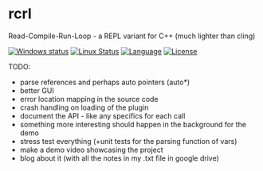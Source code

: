 # rcrl
Read-Compile-Run-Loop - a REPL variant for C++ (much lighter than cling)

[![Windows status](https://ci.appveyor.com/api/projects/status/fp0sqit57eorgswb/branch/master?svg=true)](https://ci.appveyor.com/project/onqtam/rcrl/branch/master)
[![Linux Status](https://travis-ci.org/onqtam/rcrl.svg?branch=master)](https://travis-ci.org/onqtam/rcrl)
[![Language](https://img.shields.io/badge/language-C++-blue.svg)](https://isocpp.org/)
[![License](http://img.shields.io/badge/license-MIT-blue.svg)](http://opensource.org/licenses/MIT)

TODO:

- parse references and perhaps auto pointers (auto*)
- better GUI
- error location mapping in the source code
- crash handling on loading of the plugin
- document the API - like any specifics for each call
- something more interesting should happen in the background for the demo
- stress test everything (+unit tests for the parsing function of vars)
- make a demo video showcasing the project
- blog about it (with all the notes in my .txt file in google drive)
